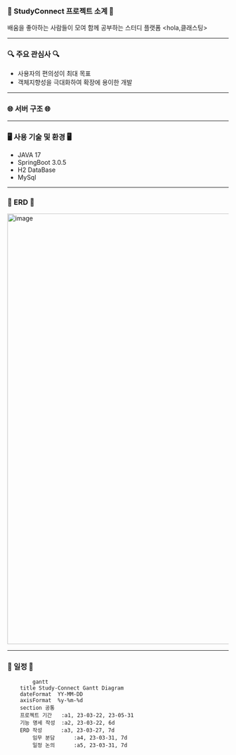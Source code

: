 ### 📖 StudyConnect 프로젝트 소계 📖
배움을 좋아하는 사람들이 모여 함께 공부하는 스터디 플랫폼 <hola,클래스팅>

-----
### 🔍 주요 관심사 🔍
- 사용자의 편의성이 최대 목표
- 객체지향성을 극대화하여 확장에 용이한 개발 

-----
### 🌐 서버 구조 🌐
-----
### 🖥️ 사용 기술 및 환경 🖥️
- JAVA 17
- SpringBoot 3.0.5
- H2 DataBase
- MySql


-----
### 💾 ERD 💾
<img width="978" alt="image" src="https://user-images.githubusercontent.com/75371249/229345307-84caf4ed-755a-4c83-a70f-4df09e0bb27f.png">

-----
### 📅 일정 📅
```mermaid
		gantt
    title Study-Connect Gantt Diagram
    dateFormat  YY-MM-DD
    axisFormat  %y-%m-%d
    section 공통
    프로젝트 기간   :a1, 23-03-22, 23-05-31
    기능 명세 작성  :a2, 23-03-22, 6d
    ERD 작성      :a3, 23-03-27, 7d
		임무 분담      :a4, 23-03-31, 7d
		일정 논의      :a5, 23-03-31, 7d    
```
